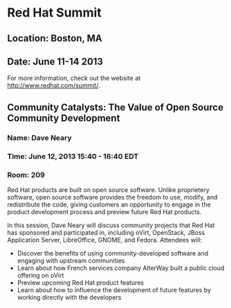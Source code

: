 # Red Hat Summit
## Location: Boston, MA
## Date: June 11-14 2013

For more information, check out the website at <http://www.redhat.com/summit/>.

## Community Catalysts: The Value of Open Source Community Development
### Name: Dave Neary
### Time: June 12, 2013 15:40 - 16:40 EDT
### Room: 209

Red Hat products are built on open source software. Unlike proprietery software,
open source software provides the freedom to use, modify, and redistribute the code,
giving customers an opportunity to engage in the product development process and
preview future Red Hat products.

In this session, Dave Neary will discuss community projects that Red Hat has
sponsored and participated in, including oVirt, OpenStack, JBoss Application Server,
LibreOffice, GNOME, and Fedora. Attendees will:

* Discover the benefits of using community-developed software and engaging with upstream communities
* Learn about how French services company AlterWay built a public cloud offering on oVirt
* Preview upcoming Red Hat product features
* Learn about how to influence the development of future features by working directly with the developers
